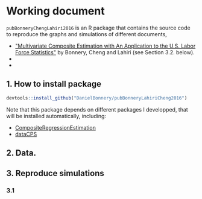 # Working document 
`pubBonneryChengLahiri2016` is an R package that contains the source code to reproduce the graphs and simulations of different documents, 
* ["Multivariate Composite Estimation with An Application to the
U.S. Labor Force Statistics"]() by Bonnery, Cheng and Lahiri (see Section 3.2. below).
*
*

## 1. How to install package

```r
devtools::install_github("DanielBonnery/pubBonneryLahiriCheng2016")
```

Note that this package depends on different packages I developped, that will be installed automatically, including:
* [CompositeRegressionEstimation](https://github.com/DanielBonnery/CompositeRegressionEstimation)
* [dataCPS](https://github.com/DanielBonnery/dataCPS)

## 2. Data.


## 3. Reproduce simulations 




### 3.1 

